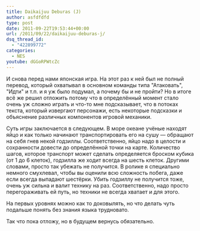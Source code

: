 ```yaml
---
title: Daikaijuu Deburas (J)
author: asfdfdfd
type: post
date: 2011-09-22T19:53:44+00:00
url: /2011/09/22/daikaijuu-deburas-j/
dsq_thread_id:
  - "422899772"
categories:
  - NES
youtube: dGGoRPWtcZc
---
```

И снова перед нами японская игра. На этот раз к ней был не полный перевод, который охватывал в основном команды типа "Атаковать", "Идти" и т.п. и я уж было подумал, а почему бы и не пройти? Но в итоге всё же решил отложить потому что в определённый момент стало очень уж сложно играть и что-то мне подсказывает, что в потоках текста, который извергают персонажи, есть некоторые подсказки и объяснение различных компонентов игровой механики.

Суть игры заключается в следующем. В море океане учёные находят яйцо и как только начинают транспортировать его на сушу — обращают на себя гнев некой годзиллы. Соответственно, яйцо надо в целости и сохранности довести до определённой точки на карте. Количество шагов, которое транспорт может сделать определяется броском кубика (от 1 до 6 клеток), годзилла же ходит всегда на шесть клеток. Другими словами, просто так убежать не получится. В ролике я специально немного смухлевал, чтобы вы оценили всю сложность побега, даже если всегда выпадают шестёрки. Убить годзиллу не получится тоже, очень уж сильна и валит технику на раз. Соответственно, надо просто перегораживать ей путь, но техники не всегда хватает и для этого.

На первых уровнях можно как то доковылять, но что делать чуть подальше понять без знания языка трудновато.

Так что пока отложу, но в будущем вернусь обязательно.